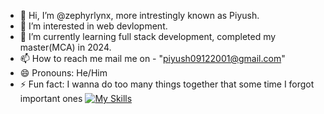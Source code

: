 - 👋 Hi, I’m @zephyrlynx, more intrestingly known as Piyush.
- 👀 I’m interested in web devlopment.
- 🌱 I’m currently learning full stack development, completed my master(MCA) in 2024.
- 📫 How to reach me mail me on - "piyush09122001@gmail.com"
- 😄 Pronouns: He/Him
- ⚡ Fun fact: I wanna do too many things together that some time I forgot important ones
[![My Skills](https://skillicons.dev/icons?i=js,html,css,wasm)](https://skillicons.dev)
<!---
zephyrlynx/zephyrlynx is a ✨ special ✨ repository because its `README.md` (this file) appears on your GitHub profile.
You can click the Preview link to take a look at your changes.
--->
